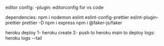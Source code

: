 editor config:
-plugin: editorconfig for vs code 

dependencies:
npm i nodemon eslint eslint-config-prettier eslint-plugin-prettier prettier -D
npm i express
npm i @faker-js/faker

heroku deploy 
1- heroku create
2- push to heroku main to deploy
logs: heroku logs --tail
